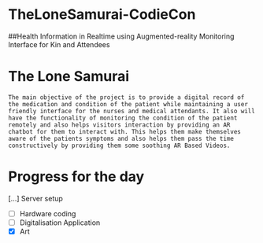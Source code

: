 # TheLoneSamurai-CodieCon

##Health Information in Realtime using Augmented-reality Monitoring Interface for Kin and Attendees
# The Lone Samurai
	The main objective of the project is to provide a digital record of the medication and condition of the patient while maintaining a user friendly interface for the nurses and medical attendants. It also will have the functionality of monitoring the condition of the patient remotely and also helps visitors interaction by providing an AR chatbot for them to interact with. This helps them make themselves aware of the patients symptoms and also helps them pass the time constructively by providing them some soothing AR Based Videos.

# Progress for the day
 [...] Server setup
 - [ ] Hardware coding
 - [ ] Digitalisation Application
 - [X] Art